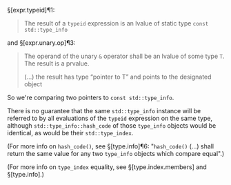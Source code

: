 §[expr.typeid]¶1:
> The result of a `typeid` expression is an lvalue of static type `const std::type_info`

and §[expr.unary.op]¶3:
> The operand of the unary `&` operator shall be an lvalue of some type `T`. The result is a prvalue.
>
> (...) the result has type “pointer to T” and points to the designated object

So we're comparing two pointers to `const std::type_info`.

There is no guarantee that the same `std::type_info` instance will be referred to by all evaluations of the `typeid` expression on the same type, although `std::type_info::hash_code` of those `type_info` objects would be identical, as would be their `std::type_index`.

(For more info on `hash_code()`, see §[type.info]¶6: "`hash_code()` (...) shall return the same value for any two `type_info` objects which compare equal".)

(For more info on `type_index` equality, see §[type.index.members] and §[type.info].)